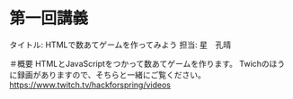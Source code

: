 # 第一回講義
タイトル: HTMLで数あてゲームを作ってみよう
担当: 星　孔晴

＃概要
HTMLとJavaScriptをつかって数あてゲームを作ります。 Twichのほうに録画がありますので、そちらと一緒にご覧ください。
https://www.twitch.tv/hackforspring/videos
